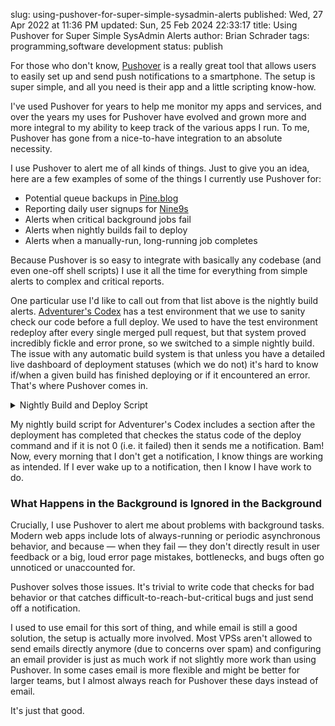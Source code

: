 slug: using-pushover-for-super-simple-sysadmin-alerts
published: Wed, 27 Apr 2022 at 11:36 PM
updated: Sun, 25 Feb 2024 22:33:17 
title: Using Pushover for Super Simple SysAdmin Alerts
author: Brian Schrader
tags: programming,software development
status: publish

For those who don't know, [Pushover][1] is a really great tool that allows users to easily set up and send push notifications to a smartphone. The setup is super simple, and all you need is their app and a little scripting know-how.

I've used Pushover for years to help me monitor my apps and services, and over the years my uses for Pushover have evolved and grown more and more integral to my ability to keep track of the various apps I run. To me, Pushover has gone from a nice-to-have integration to an absolute necessity.

I use Pushover to alert me of all kinds of things. Just to give you an idea, here are a few examples of some of the things I currently use Pushover for:

- Potential queue backups in [Pine.blog](https://pine.blog)
- Reporting daily user signups for [Nine9s](https://nine9s.cloud)
- Alerts when critical background jobs fail
- Alerts when nightly builds fail to deploy
- Alerts when a manually-run, long-running job completes

Because Pushover is so easy to integrate with basically any codebase (and even one-off shell scripts) I use it all the time for everything from simple alerts to complex and critical reports.

One particular use I'd like to call out from that list above is the nightly build alerts. [Adventurer's Codex][2] has a test environment that we use to sanity check our code before a full deploy. We used to have the test environment redeploy after every single merged pull request, but that system proved incredibly fickle and error prone, so we switched to a simple nightly build. The issue with any automatic build system is that unless you have a detailed live dashboard of deployment statuses (which we do not) it's hard to know if/when a given build has finished deploying or if it encountered an error. That's where Pushover comes in.

<details><summary>Nightly Build and Deploy Script</summary>
<hr />
<p>This script runs as a cron job every night. It attempts to deploy the latest version of the application and if that fails it sends a notification to Pushover.</p>
<code><pre>PUSHOVER_USER="xxxx"
PUSHOVER_KEY="xxx"
PUSHOVER_URL="https://api.pushover.net/1/messages.json"

TITLE="AC Nightly: Build Failed to Deploy"
MESSAGE="The latest build on Nightly has failed."

log() {
  echo "[$(date)] $@";
}

alert_admins() {
  curl -X POST $PUSHOVER_URL \
    -H "Content-Type: application/json" \
    -d "{\"title\": \"$TITLE\", \"message\": \"$MESSAGE\", \
        \"user\": \"$PUSHOVER_USER\", \"token\": \"$PUSHOVER_KEY\"}"
}

./docker-bootstrap.sh upgrade --env nightly
STATUS=$?

if [ $STATUS -eq 0 ]; then
  log "🚀 Build completed successfully!"
else
  log "Uh oh. There was an issue. Alert the admins!"
  alert_admins
fi</pre></code>
</details>

My nightly build script for Adventurer's Codex includes a section after the deployment has completed that checkes the status code of the deploy command and if it is not 0 (i.e. it failed) then it sends me a notification. Bam! Now, every morning that I don't get a notification, I know things are working as intended. If I ever wake up to a notification, then I know I have work to do.


### What Happens in the Background is Ignored in the Background

Crucially, I use Pushover to alert me about problems with background tasks. Modern web apps include lots of always-running or periodic asynchronous behavior, and because &mdash; when they fail &mdash; they don't directly result in user feedback or a big, loud error page mistakes, bottlenecks, and bugs often go unnoticed or unaccounted for.

Pushover solves those issues. It's trivial to write code that checks for bad behavior or that catches difficult-to-reach-but-critical bugs and just send off a notification.

I used to use email for this sort of thing, and while email is still a good solution, the setup is actually more involved. Most VPSs aren't allowed to send emails directly anymore (due to concerns over spam) and configuring an email provider is just as much work if not slightly more work than using Pushover. In some cases email is more flexible and might be better for larger teams, but I almost always reach for Pushover these days instead of email.

It's just that good.

[1]: https://pushover.net
[2]: https://adventurerscodex.com
